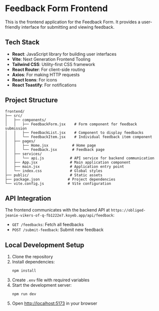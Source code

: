 # Feedback Form Frontend

This is the frontend application for the Feedback Form. It provides a user-friendly interface for submitting and viewing feedback.

## Tech Stack

- **React**: JavaScript library for building user interfaces
- **Vite**: Next Generation Frontend Tooling
- **Tailwind CSS**: Utility-first CSS framework
- **React Router**: For client-side routing
- **Axios**: For making HTTP requests
- **React Icons**: For icons
- **React Toastify**: For notifications

## Project Structure

```
frontend/
├── src/
│   ├── components/
│   │   ├── FeedbackForm.jsx    # Form component for feedback submission
│   │   ├── FeedbackList.jsx    # Component to display feedbacks
│   │   └── FeedbackItem.jsx    # Individual feedback item component
│   ├── pages/
│   │   ├── Home.jsx           # Home page
│   │   └── Feedback.jsx       # Feedback page
│   ├── services/
│   │   └── api.js            # API service for backend communication
│   ├── App.jsx               # Main application component
│   ├── main.jsx              # Application entry point
│   └── index.css             # Global styles
├── public/                   # Static assets
├── package.json             # Project dependencies
└── vite.config.js           # Vite configuration
```

## API Integration

The frontend communicates with the backend API at `https://obliged-jeanie-vikers-of-q-fb1222e7.koyeb.app/api/feedback`:

- `GET /feedbacks`: Fetch all feedbacks
- `POST /submit-feedback`: Submit new feedback


## Local Development Setup

1. Clone the repository
2. Install dependencies:
   ```bash
   npm install
   ```
3. Create `.env` file with required variables
4. Start the development server:
   ```bash
   npm run dev
   ```
5. Open [http://localhost:5173](http://localhost:5173) in your browser
